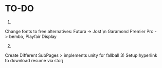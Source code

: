 # TO-DO
1)
  Change fonts to free alternatives:
  Futura -> Jost \n
  Garamond Premier Pro -> bembo, Playfair Display

2)
  Create Different SubPages
    > implements unity for fallball
3)
  Setup hyperlink to download resume via storj
